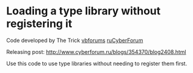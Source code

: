 # Loading a type library without registering it

Code developed by The Trick [vbforums](http://www.vbforums.com/member.php?246405-The-trick) [ruCyberForum](http://www.cyberforum.ru/blogs/354370/)

Releasing post: http://www.cyberforum.ru/blogs/354370/blog2408.html

Use this code to use type libraries without needing to register them first.